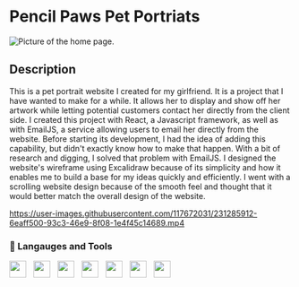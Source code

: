 # Pencil Paws Pet Portriats

![Picture of the home page.](https://user-images.githubusercontent.com/117672031/231279037-75f48881-a71d-41f3-9f5c-19489ce6d58d.PNG)

## Description
This is a pet portrait website I created for my girlfriend. It is a project that I have wanted to make for a while. It allows her to display and show off her artwork while letting potential customers contact her directly from the client side. I created this project with React, a Javascript framework, as well as with EmailJS, a service allowing users to email her directly from the website. Before starting its development, I had the idea of adding this capability, but didn't exactly know how to make that happen. With a bit of research and digging, I solved that problem with EmailJS. I designed the website's wireframe using Excalidraw because of its simplicity and how it enables me to build a base for my ideas quickly and efficiently. I went with a scrolling website design because of the smooth feel and thought that it would better match the overall design of the website.

https://user-images.githubusercontent.com/117672031/231285912-6eaff500-93c3-46e9-8f08-1e4f45c14689.mp4

### 🧰 Langauges and Tools


<img align="left" style="padding-right:10px" width="30px" src="https://cdn.jsdelivr.net/gh/devicons/devicon/icons/vscode/vscode-original.svg" />
<img align="left" style="padding-right:10px" width="30px" src="https://cdn.jsdelivr.net/gh/devicons/devicon/icons/react/react-original.svg" />
<img align="left" style="padding-right:10px" width="30px" src="https://cdn.jsdelivr.net/gh/devicons/devicon/icons/trello/trello-plain.svg" />
<img align="left" style="padding-right:10px" width="30px" src="https://cdn.jsdelivr.net/gh/devicons/devicon/icons/javascript/javascript-original.svg" />
<img align="left" style="padding-right:10px" width="30px" src="https://cdn.jsdelivr.net/gh/devicons/devicon/icons/html5/html5-original.svg" />
<img align="left" style="padding-right:10px" width="30px" src="https://cdn.jsdelivr.net/gh/devicons/devicon/icons/git/git-original.svg" />
<img align="left" style="padding-right:10px" width="30px" src="https://cdn.jsdelivr.net/gh/devicons/devicon/icons/css3/css3-original.svg" />

          
